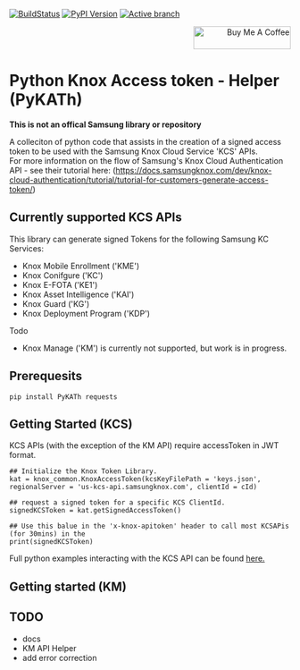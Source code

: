 [![BuildStatus](https://github.com/mattintech/PyKATh/workflows/CI/badge.svg)](https://github.com/mattintech/PyKATh/actions/workflows/auto-build-publish.yml)
[![PyPI Version](https://img.shields.io/pypi/v/PyKATh.svg)](https://pypi.org/project/PyKATh/)
[![Active branch](https://img.shields.io/badge/branch-master-lightgrey.svg)](https://github.com/mattintech/PyKATh/tree/master/)


<div style="text-align: right"> 
    <a href="https://www.buymeacoffee.com/mattintech" target="_blank">
    <img src="https://cdn.buymeacoffee.com/buttons/default-orange.png" alt="Buy Me A Coffee" height="41" width="174"></a>
</div>

# Python Knox Access token - Helper (PyKATh)

**This is not an offical Samsung library or repository**

A colleciton of python code that assists in the creation of a signed access token to be used with the Samsung Knox Cloud Service 'KCS' APIs.  
For more information on the flow of Samsung's Knox Cloud Authentication API - see their tutorial here: (https://docs.samsungknox.com/dev/knox-cloud-authentication/tutorial/tutorial-for-customers-generate-access-token/)


## Currently supported KCS APIs

This library can generate signed Tokens for the following Samsung KC Services:
- Knox Mobile Enrollment ('KME')
- Knox Conifgure ('KC')
- Knox E-FOTA ('KE1')
- Knox Asset Intelligence ('KAI')
- Knox Guard ('KG')
- Knox Deployment Program ('KDP')

Todo
- Knox Manage ('KM') is currently not supported, but work is in progress.

## Prerequesits 

```
pip install PyKATh requests
```

## Getting Started (KCS)
KCS APIs (with the exception of the KM API) require accessToken in JWT format.   
```
## Initialize the Knox Token Library. 
kat = knox_common.KnoxAccessToken(kcsKeyFilePath = 'keys.json', regionalServer = 'us-kcs-api.samsungknox.com', clientId = cId)

## request a signed token for a specific KCS ClientId.
signedKCSToken = kat.getSignedAccessToken()

## Use this balue in the 'x-knox-apitoken' header to call most KCSAPis (for 30mins) in the
print(signedKCSToken) 
```
Full python examples interacting with the KCS API can be found [here.](https://github.com/mattintech/KnoxCloudService-Python)


## Getting started (KM)

## TODO
- docs
- KM API Helper
- add error correction

